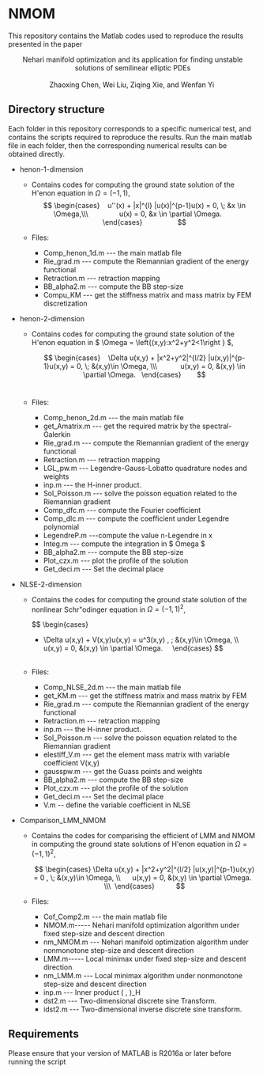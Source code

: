 # NMOM  
This repository contains the Matlab codes used to reproduce the results presented in the paper   
 <center> Nehari manifold optimization and its application for finding unstable solutions of semilinear elliptic PDEs </center>   

 
<center> Zhaoxing Chen, Wei Liu, Ziqing Xie, and Wenfan Yi </center> 

## Directory structure      
Each folder in this repository corresponds to a specific numerical test, and contains the scripts required to reproduce the results. Run the main matlab file in each folder, then the corresponding numerical results can be obtained directly.               
- henon-1-dimension  
  + Contains codes for computing the ground state solution of  the H\'enon equation in $\Omega = (-1,1) $,  
           
    $$
       \begin{cases}    
        u''(x) + |x|^{l} |u(x)|^{p-1}u(x) = 0, \; &x \in \Omega,\\\                
        u(x) = 0,   &x \in \partial \Omega.        
       \end{cases}                  
    $$
    
  + Files: 
    * Comp_henon_1d.m  --- the main matlab file   
    * Rie_grad.m --- compute the Riemannian gradient of the energy functional      
    * Retraction.m --- retraction mapping      
    * BB_alpha2.m --- compute the BB step-size  
    * Compu_KM --- get the stiffness matrix and mass matrix by FEM discretization        
 
- henon-2-dimension  
  + Contains codes for computing the ground state solution of the H\'enon equation in $ \Omega = \left\{(x,y):x^2+y^2<1\right \} $,       
     
    $$
    \begin{cases}    
    \Delta u(x,y) + |x^2+y^2|^{l/2} |u(x,y)|^{p-1}u(x,y)  = 0, \; &(x,y)\in \Omega, \\\            
     u(x,y) = 0,    &(x,y) \in \partial \Omega.   
    \end{cases}        
    $$
       
  + Files:
    * Comp_henon_2d.m  --- the main matlab file 
    * get_Amatrix.m --- get the required matrix by the spectral-Galerkin  
    * Rie_grad.m --- compute the Riemannian gradient of the energy functional        
    * Retraction.m --- retraction mapping    
    * LGL_pw.m --- Legendre-Gauss-Lobatto quadrature nodes and weights  
    * inp.m --- the H-inner product.  
    * Sol_Poisson.m --- solve the poisson equation related to the Riemannian gradient  
    * Comp_dfc.m --- compute the Fourier coefficient      
    * Comp_dlc.m --- compute the coefficient under Legendre polynomial   
    * LegendreP.m ---compute the value n-Legendre in x    
    * Integ.m --- compute the integration in $ Omega $    
    * BB_alpha2.m --- compute the BB step-size    
    * Plot_czx.m --- plot the profile of the solution  
    * Get_deci.m --- Set the decimal place    

- NLSE-2-dimension
  + Contains the codes for computing the ground state solution of  the nonlinear Schr\"odinger equation in $\Omega = (-1,1)^2$,
    
    $$ 
    \begin{cases}    
    - \Delta u(x,y) + V(x,y)u(x,y)   = u^3(x,y) ,  \; &(x,y)\in \Omega, \\\          
     u(x,y)  = 0,   &(x,y) \in \partial \Omega.     
    \end{cases}
    $$                     
     
  + Files:      
    * Comp_NLSE_2d.m --- the main matlab file
    * get_KM.m --- get the stiffness matrix and mass matrix by FEM  
    * Rie_grad.m --- compute the Riemannian gradient of the energy functional      
    * Retraction.m --- retraction mapping    
    * inp.m --- the H-inner product.
    * Sol_Poisson.m --- solve the poisson equation related to the Riemannian gradient  
    * elestiff_V.m --- get the element mass matrix with variable coefficient V(x,y)  
    * gausspw.m --- get the Guass points and weights    
    * BB_alpha2.m --- compute the BB step-size        
    * Plot_czx.m --- plot the profile of the solution      
    * Get_deci.m --- Set the decimal place  
    * V.m -- define the variable coefficient in NLSE     


- Comparison_LMM_NMOM    
  + Contains the codes for comparising the efficient of LMM and NMOM in computing the ground state solutions of H\'enon equation in $\Omega = (-1,1)^2$,    
  
    $$ 
    \begin{cases} \Delta u(x,y) + |x^2+y^2|^{l/2} |u(x,y)|^{p-1}u(x,y) = 0 ,  \; &(x,y)\in \Omega, \\      
      u(x,y) = 0,   &(x,y) \in \partial \Omega.   \\\  
    \end{cases}           
    $$
    
  + Files:  
    * Cof_Comp2.m --- the main matlab file 
    * NMOM.m----- Nehari manifold optimization algorithm under fixed step-size and descent direction      
    * nm_NMOM.m --- Nehari manifold optimization algorithm under nonmonotone step-size and descent direction  
    * LMM.m----- Local minimax under fixed step-size and descent direction    
    * nm_LMM.m --- Local minimax algorithm under nonmonotone step-size and descent direction    
    * inp.m --- Inner product ( , )_H  
    * dst2.m --- Two-dimensional discrete sine Transform.              
    * idst2.m --- Two-dimensional inverse discrete sine transform.  

## Requirements
Please ensure that your version of MATLAB is R2016a or later before running the script
